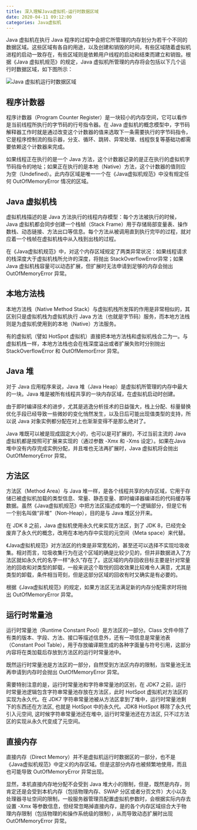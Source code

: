 ```yaml
---
title: 深入理解Java虚拟机-运行时数据区域
date: 2020-04-11 09:12:00
categories: Java虚拟机
---
```

Java 虚拟机在执行 Java 程序的过程中会把它所管理的内存划分为若干个不同的数据区域。这些区域有各自的用途，以及创建和销毁的时间，有些区域随着虚拟机进程的启动一致存在，有些区域则是依赖用户线程的启动和结束而建立和销毁。根据《Java 虚拟机规范》的规定，Java 虚拟机所管理的内存将会包括以下几个运行时数据区域，如下图所示：

![Java 虚拟机运行时数据区域](/images/java/Java虚拟机运行时数据区域.png)

## 程序计数器
程序计数器（Program Counter Register）是一块较小的内存空间，它可以看作是当前线程所执行的字节码的行号指令器。在 Java 虚拟机的概念模型中，字节码解释器工作时就是通过改变这个计数器的值来选取下一条需要执行的字节码指令，它是程序控制流的指示器，分支、循环、跳转、异常处理、线程恢复等基础功都需要依赖这个计数器来完成。

如果线程正在执行的是一个 Java 方法，这个计数器记录的是正在执行的虚拟机字节码指令的地址；如果正在执行的是本地（Native）方法，这个计数器的值则应为空（Undefined）。此内存区域是唯一一个在《Java虚拟机规范》中没有规定任何 OutOfMemoryError 情况的区域。

## Java 虚拟机栈
虚拟机栈描述的是 Java 方法执行的线程内存模型：每个方法被执行的时候，Java 虚拟机都会同步创建一个栈帧（Stack Frame）用于存储局部变量表、操作数栈、动态链接、方法出口等信息。每个方法从被调用直到执行完毕的过程，就对应着一个栈帧在虚拟机栈中从入栈到出栈的过程。

在《Java虚拟机规范》中，对这个内存区域规定了两类异常状况：如果线程请求的栈深度大于虚拟机栈所允许的深度，将抛出 StackOverflowError异常；如果 Java 虚拟机栈容量可以动态扩展，但扩展时无法申请到足够的内存会抛出 OutOfMemoryError 异常。

## 本地方法栈
本地方法栈（Native Method Stack）与虚拟机栈所发挥的作用是非常相似的，其区别只是虚拟机栈为虚拟机执行 Java 方法（也就是字节码）服务，而本地方法栈则是为虚拟机使用到的本地（Native）方法服务。

有的虚拟机（譬如 HotSpot 虚拟机）直接把本地方法栈和虚拟机栈合二为一。与虚拟机栈一样，本地方法栈也会在栈深度溢出或者扩展失败时分别抛出 StackOverflowError 和 OutOfMemorError 异常。

## Java 堆
对于 Java 应用程序来说，Java 堆（Java Heap）是虚拟机所管理的内存中最大的一块。Java 堆是被所有线程共享的一块内存区域，在虚拟机启动时创建。

由于即时编译技术的进步，尤其是逃逸分析技术的日益强大，栈上分配、标量替换优化手段已经导致一些微妙的变化悄然发生，以及日后可能出现值类型的支持，所以说 Java 对象实例都分配在对上也渐渐变得不是那么绝对了。

Java 堆既可以被是现成固定大小的，也可以是可扩展的，不过当前主流的 Java 虚拟机都是按照可扩展来实现的（通过参数 -Xmx 和 -Xms 设定）。如果在Java 堆中没有内存完成实例分配，并且堆也无法再扩展时，Java 虚拟机将会抛出 OutOfMemoryError 异常。

## 方法区
方法区（Method Area）与 Java 堆一样，是各个线程共享的内存区域，它用于存储已被虚拟机加载的类型信息、常量、静态变量、即时编译器编译后的代码缓存等数据。虽然《Java虚拟机规范》中把方法区描述成堆的一个逻辑部分，但是它有一个别名叫做“非堆”（Non-Heap），目的是与 Java 堆区分开来。

在 JDK 8 之前，Java 虚拟机使用永久代来实现方法区，到了 JDK 8，已经完全废弃了永久代的概念，改用在本地内存中实现的元空间（Meta space）来代替。

《Java虚拟机规范》对方法区的约束是非常宽松的，甚至还可以选择不实现垃圾收集。相对而言，垃圾收集行为在这个区域的确是比较少见的，但并非数据进入了方法区就如永久代的名字一样“永久”存在了。这区域的内存回收目标主要是针对常量池的回收和对类型的卸载，一般来说这个取悦的回收效果比较难令人满意，尤其是类型的卸载，条件相当苛刻，但是这部分区域的回收有时又确实是有必要的。

根据《Java虚拟机规范》的规定，如果方法区无法满足新的内存分配需求时将抛出 OutOfMemoryError 异常。

## 运行时常量池
运行时常量池（Runtime Constant Pool）是方法区的一部分。Class 文件中除了有类的版本、字段、方法、接口等描述信息外，还有一项信息是常量池表（Constant Pool Table），用于存放编译期生成的各种字面量与符号引用，这部分内容将在类加载后存放到方法区的运行时常量池中。

既然运行时常量池是方法区的一部分，自然受到方法区内存的限制，当常量池无法再申请到内存时会抛出 OutOfMemoryError 异常。

需要特别注意的是，运行时常量池和字符串常量池的区别，在 JDK7 之前，运行时常量池逻辑包含字符串常量池存放在方法区，此时 HotSpot 虚拟机对方法区的实现为永久代。在 JDK7 字符串常量池被从方法区拿到了堆中，运行时常量池剩下的东西还在方法区, 也就是 HotSpot 中的永久代。JDK8 HotSpot 移除了永久代引入元空间, 这时候字符串常量池还在堆中, 运行时常量池还在方法区, 只不过方法区的实现从永久代变成了元空间。

## 直接内存
直接内存（Direct Memory）并不是虚拟机运行时数据区的一部分，也不是《Java虚拟机规范》中定义的内存区域。但是这部分内存也被频繁地使用，而且也可能导致 OutOfMemoryError 异常出现。

显然，本机直接内存地分配不会受到 Java 堆大小的限制，但是，既然是内存，则肯定还是会受到本机内存（包括物理内存、SWAP 分区或者分页文件）大小以及处理器寻址空间的限制，一般服务器管理员配置虚拟机参数时，会根据实际内存去设置 -Xmx 等参数信息，但经常忽略掉直接内存，是的各个内存区域综合大于物理内存限制（包括物理的和操作系统级的限制），从而导致动态扩展时出现 OutOfMemoryError 异常。


